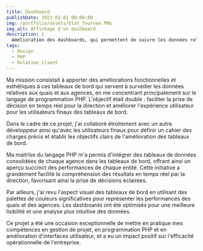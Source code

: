 ```yaml
---
title: Dashboard
publishDate: 2023-03-01 00:00:00
img: /portfolio/assets/Etat_Tournee.PNG
img_alt: Affichage d'un dashboard
description: |
  Amélioration des dashboards, qui permettent de suivre les données relatives aux quais et aux agences de l'entreprise.
tags:
  - Design
  - PHP
  - Relation client
---
```


Ma mission consistait à apporter des améliorations fonctionnelles et esthétiques à ces tableaux de bord qui servent à surveiller les données relatives aux quais et aux agences, en me concentrant principalement sur le langage de programmation PHP. L'objectif était double : faciliter la prise de décision en temps réel pour la direction et améliorer l'expérience utilisateur pour les utilisateurs finaux des tableaux de bord.

Dans le cadre de ce projet, j'ai collaboré étroitement avec un autre développeur ainsi qu'avec les utilisateurs finaux pour définir un cahier des charges précis et établir les objectifs clairs de l'amélioration des tableaux de bord.

Ma maitrîse du langage PHP m'a permis d'intégrer des tableaux de données consolidées de chaque agence dans les tableaux de bord, offrant ainsi un aperçu succinct des performances de chaque entité. Cette initiative a grandement facilité la compréhension des résultats en temps réel par la direction, favorisant ainsi la prise de décisions éclairées.

Par ailleurs, j'ai revu l'aspect visuel des tableaux de bord en utilisant des palettes de couleurs significatives pour représenter les performances des quais et des agences. Les dashboards ont été optimisés pour une meilleure lisibilité et une analyse plus intuitive des données.

Ce projet a été une occasion exceptionnelle de mettre en pratique mes compétences en gestion de projet, en programmation PHP et en amélioration d'interfaces utilisateur, et a eu un impact positif sur l'efficacité opérationnelle de l'entreprise.
